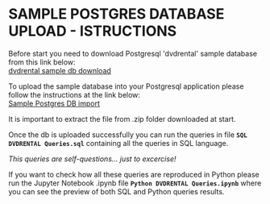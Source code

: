 # SAMPLE POSTGRES DATABASE UPLOAD - ISTRUCTIONS

Before start you need to download Postgresql 'dvdrental' sample database from this link below:  
[dvdrental sample db download](https://www.postgresqltutorial.com/wp-content/uploads/2019/05/dvdrental.zip)  

To upload the sample database into your Postgresql application please follow the instructions at the link below:  
[Sample Postgres DB import](https://www.postgresqltutorial.com/postgresql-getting-started/load-postgresql-sample-database/)

It is important to extract the file from .zip folder downloaded at start.

Once the db is uploaded successfully you can run the queries in file **`SQL DVDRENTAL Queries.sql`** containing all the queries in SQL language.

*This queries are self-questions... just to excercise!*

If you want to check how all these queries are reproduced in Python please run the Jupyter Notebook .ipynb file **`Python DVDRENTAL Queries.ipynb`** where you can see the preview of both SQL and Python queries results.
